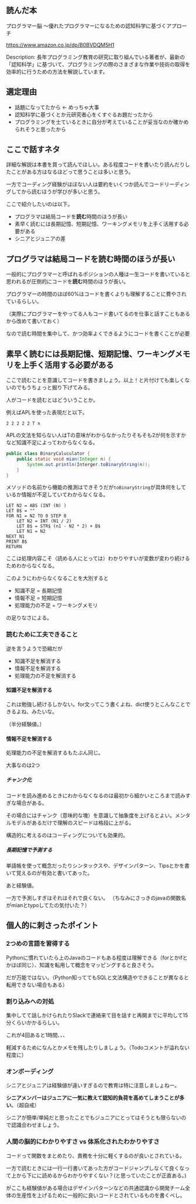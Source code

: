 ## 読んだ本

プログラマー脳 ～優れたプログラマーになるための認知科学に基づくアプローチ

https://www.amazon.co.jp/dp/B0BVDQM5H1

Description: 長年プログラミング教育の研究に取り組んでいる著者が、最新の「認知科学」に基づいて、プログラミングの際のさまざまな作業や技術の取得を効率的に行うための方法を解説しています。

## 選定理由

- 話題になってたから ← めっちゃ大事
- 認知科学に基づくとか元研究者心をくすぐるお題だったから
- プログラミングを士ているときに自分が考えていることが妥当なのか確かめられそうと思ったから

## ここで話すネタ

詳細な解説は本書を買って読んでほしい。ある程度コードを書いたり読んだりしたことがある方はなるほどって思うことは多いと思う。

一方でコーディング経験がほぼない人は要約をいくつか読んでコードリーディングしてから読むほうが学びが多いと思う。

ここで紹介したいのは以下。

- プログラマは結局コードを**読む**時間のほうが長い
- 素早く読むには長期記憶、短期記憶、ワーキングメモリを上手く活用する必要がある
- シニアとジュニアの差


## プログラマは結局コードを**読む**時間のほうが長い

一般的にプログラマーと呼ばれるポジションの人種は一生コードを書いていると思われるが圧倒的にコードを**読む**時間のほうが長い。

プログラマーの時間のほぼ60%はコードを書くよりも理解することに費やされているらしい。

（実際にプログラマーをやってる人もコード書いてるのを仕事と話すこともあるから改めて書いておく）

なので読む時間を集中して、かつ効率よくできるようにコードを書くことが必要

## 素早く読むには長期記憶、短期記憶、ワーキングメモリを上手く活用する必要がある

ここで読むことを意識してコードを書きましょう。以上！と片付けても楽しくないのでもうちょっと掘り下げてみる。

人がコードを読むとはどういうことか。

例えばAPLを使った表現だと以下。

```apl
2 2 2 2 2 T n
```

APLの文法を知らない人はTの意味がわからなかったりそもそも2が何を示すかなど知識不足によってわからなくなる。


```java
public class BinaryCaluculator {
    public static void mian(Integer n) {
        System.out.println(Interger.toBinaryString(n));
    }
}
```

メソッドの名前から機能の推測はできそうだが`toBinaryString`が具体何をしているか情報が不足していてわからなくなる。


```basic
LET N2 = ABS (INT (N) )
LET B$ = ""
FOR N1 = N2 TO 0 STEP 0
    LET N2 = INT (N1 / 2)
    LET B$ = STR$ (n1 - N2 * 2) + B$
    LET N1 = N2
NEXT N1
PRINT B$
RETURN
```
ここは処理内容こそ（読める人にとっては）わかりやすいが変数が変わり続けるためわからなくなる。

このようにわからなくなることを大別すると

- 知識不足 = 長期記憶
- 情報不足 = 短期記憶
- 処理能力の不足 = ワーキングメモリ

の足りなさによる。

### 読むために工夫できること

逆を言うようで恐縮だが

- 知識不足を解消する
- 情報不足を解消する
- 処理能力の不足を解消する

#### 知識不足を解消する

これは勉強し続けるしかない。for文ってこう書くよね、dict使うとこんなことできるよね、みたいな。

（半分経験値。）

#### 情報不足を解消する

処理能力の不足を解消するもたぶん同じ。

大事なのは2つ

##### チャンク化

コードを読み進めるときにわからなくなるのは最初から細かいところまで読みすぎな場合がある。

その場合にはチャンク（意味的な塊）を意識して抽象度を上げるとよい。メンタルモデルがあるだけで理解のスピードは格段に上がる。

構造的に考えるのはコーディングについても効果的。

##### 長期記憶で予測する

単語帳を使って概念だったりシンタックスや、デザインパターン、Tipsとかを書いて覚えるのが有効と書いてあった。

あと経験値。

一方で予測しすぎはそれはそれで良くない。
（ちなみにさっきのjavaの関数名がmianとtypoしてたの気付いた？）

## 個人的に刺さったポイント

### 2つめの言語を習得する

Pythonに慣れていたら上のJavaのコードもある程度は理解できる（forとかifとかほぼ同じ）、知識を転用して概念をマッピングすると良さそう。

だが万能ではない。（Python知っててもSQLと文法構造やできることが異なると転用できない場合もある）


### 割り込みへの対処

集中してて話しかけられたりSlackで連絡来て目を話すと再開までに平均して15分くらいかかるらしい。

これが4回あると1時間、、、

軽減するためになんとかメモを残したりしましょう。（Todoコメントが溢れない程度に）

### オンボーディング

シニアとジュニアは経験値が違いすぎるので教育は特に注意しましょねー。

**シニアメンバーはジュニアに一気に教えて認知的負荷を高めてしまうことが多い**。（超自戒）

シニアが簡単/単純だと思ったことでもジュニアにとってはそうとも限らないので認識合わせましょう。

### 人間の脳的にわかりやすさ vs 体系化されたわかりやすさ

コードって関数をまとめたり、責務を十分に軽くするのが良いとされている。

一方で読むときには一行一行書いてあった方がコードジャンプしなくて良くなって上から下にに読めるからわかりやすくない？(と思っていたことが正直ある。)

がここも経験値がある場合はデザインパターンなどの共通認識から開発チーム全体の生産性を上げるために一般的に良いコードとされているものを書くべし。
